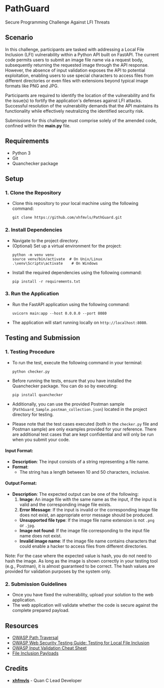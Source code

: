 # PathGuard

Secure Programming Challenge Against LFI Threats

## Scenario
In this challenge, participants are tasked with addressing a Local File Inclusion (LFI) vulnerability within a Python API built on FastAPI. The current code permits users to submit an image file name via a request body, subsequently returning the requested image through the API response. However, the absence of input validation exposes the API to potential exploitation, enabling users to use special characters to access files from different directories or even files with extensions beyond typical image formats like PNG and JPG.  
  
Participants are required to identify the location of the vulnerability and fix the issue(s) to fortify the application's defenses against LFI attacks. Successful resolution of the vulnerability demands that the API maintains its functionality while effectively neutralizing the identified security risk.  
  
Submissions for this challenge must comprise solely of the amended code, confined within the **main.py** file.

## Requirements

- Python 3
- Git
- Quanchecker package

## Setup

### 1. Clone the Repository
   - Clone this repository to your local machine using the following command:
     ```
     git clone https://github.com/xhfmvls/PathGuard.git
     ```

### 2. Install Dependencies
   - Navigate to the project directory.
   - (Optional) Set up a virtual environment for the project:
     ```
     python -m venv venv
     source venv/bin/activate  # On Unix/Linux
     .\venv\Scripts\activate    # On Windows
     ```
   - Install the required dependencies using the following command:
     ```
     pip install -r requirements.txt
     ```

### 3. Run the Application
   - Run the FastAPI application using the following command:
     ```
     uvicorn main:app --host 0.0.0.0 --port 8080
     ```
   - The application will start running locally on `http://localhost:8080`.

## Testing and Submission

### 1. Testing Procedure
  - To run the test, execute the following command in your terminal:
    ```
    python checker.py
    ```
  - Before running the tests, ensure that you have installed the Quanchecker package. You can do so by executing:

    ```
    pip install quanchecker
    ```
  - Additionally, you can use the provided Postman sample (`PathGuard_Sample.postman_collection.json`) located in the project directory for testing.
  - Please note that the test cases executed (both in the `checker.py` file and Postman sample) are only examples provided for your reference. There are additional test cases that are kept confidential and will only be run when you submit your code.


#### Input Format:
- **Description**: The input consists of a string representing a file name.
- **Format**: 
  - The string has a length between 10 and 50 characters, inclusive.

#### Output Format:
- **Description**: The expected output can be one of the following:
  1. **Image**: An image file with the same name as the input, if the input is valid and the corresponding image file exists.
  2. **Error Message**: If the input is invalid or the corresponding image file does not exist, an appropriate error message should be produced.
  - **Unsupported file type**: If the image file name extension is not `.png` or `.jpg`.
  - **Image not found**: If the image file corresponding to the input file name does not exist.
  - **Invalid image name**: If the image file name contains characters that could enable a hacker to access files from different directories.

  
Note: For the case where the expected value is hash, you do not need to hash the image. As long as the image is shown correctly in your testing tool (e.g., Postman), it is almost guaranteed to be correct. The hash values are provided for validation purposes by the system only.

### 2. Submission Guidelines
   - Once you have fixed the vulnerability, upload your solution to the web application.
   - The web application will validate whether the code is secure against the complete prepared payload.

## Resources

- [OWASP Path Traversal](https://owasp.org/www-community/attacks/Path_Traversal)
- [OWASP Web Security Testing Guide: Testing for Local File Inclusion](https://owasp.org/www-project-web-security-testing-guide/v42/4-Web_Application_Security_Testing/07-Input_Validation_Testing/11.1-Testing_for_Local_File_Inclusion)
- [OWASP Input Validation Cheat Sheet](https://cheatsheetseries.owasp.org/cheatsheets/Input_Validation_Cheat_Sheet.html)
- [File Inclusion Payloads](https://github.com/swisskyrepo/PayloadsAllTheThings/tree/master/File%20Inclusion)

## Credits
- **[xhfmvls](https://github.com/xhfmvls)** - Quan C Lead Developer
